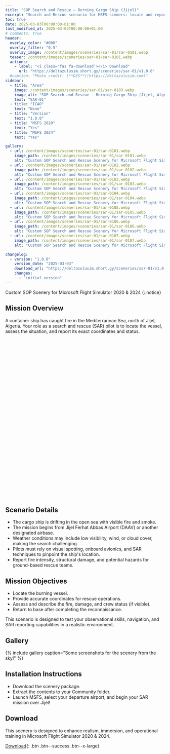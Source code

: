 ```yaml
---
title: "SOP Search and Rescue – Burning Cargo Ship (Jijel)"
excerpt: "Search and Rescue scenario for MSFS simmers: locate and report a burning container ship adrift north of Jijel, Algeria."
toc: true
date: 2025-03-03T00:00:00+01:00
last_modified_at: 2025-03-03T00:00:00+01:00
# comments: true
header:
  overlay_color: "#000"
  overlay_filter: "0.5"
  overlay_image: /content/images/sceneries/sar-01/sar-0101.webp
  teaser: /content/images/sceneries/sar-01/sar-0101.webp
  actions:
    - label: "<i class='fas fa-download'></i> Download"
      url: "https://deltazulusim.short.gy/sceneries/sar-01/v1.0.0"
  #caption: "Photo credit: [**DZS**](https://deltazulusim.com)"
sidebar:
  - title: "Area"
    image: /content/images/sceneries/sar-01/sar-0103.webp
    image_alt: "SOP Search and Rescue – Burning Cargo Ship (Jijel, Algeria)"
    text: "SAR-01"
  - title: "ICAO"
    text: "None"
  - title: "Version"
    text: "1.0.0"
  - title: "MSFS 2020"
    text: "Yes"
  - title: "MSFS 2024"
    text: "Yes"

gallery:
  - url: /content/images/sceneries/sar-01/sar-0101.webp
    image_path: /content/images/sceneries/sar-01/sar-0101.webp
    alt: "Custom SOP Search and Rescue Scenery for Microsoft Flight Simulator 2020 & 2024"
  - url: /content/images/sceneries/sar-01/sar-0102.webp
    image_path: /content/images/sceneries/sar-01/sar-0102.webp
    alt: "Custom SOP Search and Rescue Scenery for Microsoft Flight Simulator 2020 & 2024"
  - url: /content/images/sceneries/sar-01/sar-0103.webp
    image_path: /content/images/sceneries/sar-01/sar-0103.webp
    alt: "Custom SOP Search and Rescue Scenery for Microsoft Flight Simulator 2020 & 2024"
  - url: /content/images/sceneries/sar-01/sar-0104.webp
    image_path: /content/images/sceneries/sar-01/sar-0104.webp
    alt: "Custom SOP Search and Rescue Scenery for Microsoft Flight Simulator 2020 & 2024"
  - url: /content/images/sceneries/sar-01/sar-0105.webp
    image_path: /content/images/sceneries/sar-01/sar-0105.webp
    alt: "Custom SOP Search and Rescue Scenery for Microsoft Flight Simulator 2020 & 2024"
  - url: /content/images/sceneries/sar-01/sar-0106.webp
    image_path: /content/images/sceneries/sar-01/sar-0106.webp
    alt: "Custom SOP Search and Rescue Scenery for Microsoft Flight Simulator 2020 & 2024"
  - url: /content/images/sceneries/sar-01/sar-0107.webp
    image_path: /content/images/sceneries/sar-01/sar-0107.webp
    alt: "Custom SOP Search and Rescue Scenery for Microsoft Flight Simulator 2020 & 2024"

changelog:
  - version: "1.0.0"
    version_date: "2025-03-03"
    download_url: "https://deltazulusim.short.gy/sceneries/sar-01/v1.0.0"
    changes:
      - "initial version"
---
```


Custom SOP Scenery for Microsoft Flight Simulator 2020 & 2024
{:.notice}

## Mission Overview

A container ship has caught fire in the Mediterranean Sea, north of Jijel, Algeria. Your role as a search and rescue (SAR) pilot is to locate the vessel, assess the situation, and report its exact coordinates and status.


<div id="map" style="height: 500px;"></div>

<script>
  // Define coordinates once
  const centerCoords = [37.10, 5.77];

  // Initialize the map
  var map = L.map('map', {
    center: centerCoords,
    zoom: 7,
    minZoom: 5
  });

  // Add OpenStreetMap tile layer
  L.tileLayer('https://server.arcgisonline.com/ArcGIS/rest/services/Canvas/World_Dark_Gray_Base/MapServer/tile/{z}/{y}/{x}', {
    attribution: '&copy; <a href="https://www.esri.com/">Esri</a> &copy; <a href="https://www.openstreetmap.org/copyright">OpenStreetMap</a> contributors',
    maxZoom: 16
  }).addTo(map);

  // Add a marker using the same coordinates
  var marker = L.marker(centerCoords).addTo(map)
    //.bindPopup('<a href="/sceneries/training-zone-sar-01/">sar-01</a>')
    .openPopup();
</script>


## Scenario Details

- The cargo ship is drifting in the open sea with visible fire and smoke.
- The mission begins from Jijel Ferhat Abbas Airport (DAAV) or another designated airbase.
- Weather conditions may include low visibility, wind, or cloud cover, making the search challenging.
- Pilots must rely on visual spotting, onboard avionics, and SAR techniques to pinpoint the ship's location.
- Report fire intensity, structural damage, and potential hazards for ground-based rescue teams.

## Mission Objectives
- Locate the burning vessel.
- Provide accurate coordinates for rescue operations.
- Assess and describe the fire, damage, and crew status (if visible).
- Return to base after completing the reconnaissance.

This scenario is designed to test your observational skills, navigation, and SAR reporting capabilities in a realistic environment.

## Gallery 
{% include gallery caption="Some screenshots for the scenery from the sky!" %}

## Installation Instructions
- Download the scenery package.
- Extract the contents to your Community folder.
- Launch MSFS, select your departure airport, and begin your SAR mission over Jijel!

## Download
This scenery is designed to enhance realism, immersion, and operational training in Microsoft Flight Simulator 2020 & 2024.

[<i class='fas fa-download'></i> Download](https://deltazulusim.short.gy/sceneries/sar-01/v1.0.0){: .btn .btn--success .btn--x-large}
